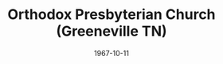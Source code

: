 ---
date: &id001 1967-10-11
end_date: null
location:
  address: null
  city: Greeneville
  state: TN
minister:
- end: 1975-10-29
  name: Robert Valentine
  start: 1967-10-11
  type: Pastor
ministers:
- Robert Valentine
name: Orthodox Presbyterian Church
names:
- end: 1975-10-29
  name: Orthodox Presbyterian Church
  start: 1967-10-11
origination_date: *id001
raw_data: "TN\nGreeneville\n\nOrthodox Presbyterian Church  (October 11, 1967\u2013\
  October 29, 1975)\n(transferred to the Presbyterian Church in America, 1975)\nPastor:\
  \ Robert Valentine, 1967\u201375"
received_from: null
states:
- TN
status:
  active: false
  end_date: 1975-10-29
  reason: transfer
  received_from: null
  withdrawal_to: Presbyterian Church in America
title: Orthodox Presbyterian Church (Greeneville TN)
withdrawal_to:
- Presbyterian Church in America
year_established:
- 1967

---